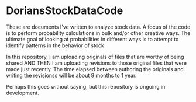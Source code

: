 # DoriansStockDataCode
These are documents I've written to analyze stock data. A focus of the code is to perform probability calculations in bulk and/or other creative ways.
The ultimate goal of looking at probabilities in different ways is to attempt to identify patterns in the behavior of stock

In this repository, I am uploading originals of files that are worthy of being shared
AND THEN I am uploading revisions to those original files that were made just recently.
The time elapsed between authoring the originals and writing the revisionss will be about 9 months to 1 year.

Perhaps this goes without saying, but this repository is ongoing in development.
